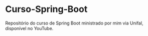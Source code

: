# Curso-Spring-Boot
Repositório do curso de Spring Boot ministrado por mim via Unifal, disponível no YouTube.
